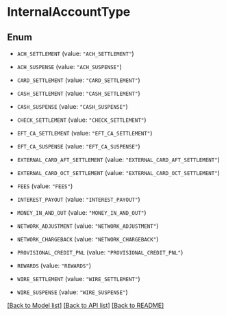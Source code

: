 # InternalAccountType

## Enum


* `ACH_SETTLEMENT` (value: `"ACH_SETTLEMENT"`)

* `ACH_SUSPENSE` (value: `"ACH_SUSPENSE"`)

* `CARD_SETTLEMENT` (value: `"CARD_SETTLEMENT"`)

* `CASH_SETTLEMENT` (value: `"CASH_SETTLEMENT"`)

* `CASH_SUSPENSE` (value: `"CASH_SUSPENSE"`)

* `CHECK_SETTLEMENT` (value: `"CHECK_SETTLEMENT"`)

* `EFT_CA_SETTLEMENT` (value: `"EFT_CA_SETTLEMENT"`)

* `EFT_CA_SUSPENSE` (value: `"EFT_CA_SUSPENSE"`)

* `EXTERNAL_CARD_AFT_SETTLEMENT` (value: `"EXTERNAL_CARD_AFT_SETTLEMENT"`)

* `EXTERNAL_CARD_OCT_SETTLEMENT` (value: `"EXTERNAL_CARD_OCT_SETTLEMENT"`)

* `FEES` (value: `"FEES"`)

* `INTEREST_PAYOUT` (value: `"INTEREST_PAYOUT"`)

* `MONEY_IN_AND_OUT` (value: `"MONEY_IN_AND_OUT"`)

* `NETWORK_ADJUSTMENT` (value: `"NETWORK_ADJUSTMENT"`)

* `NETWORK_CHARGEBACK` (value: `"NETWORK_CHARGEBACK"`)

* `PROVISIONAL_CREDIT_PNL` (value: `"PROVISIONAL_CREDIT_PNL"`)

* `REWARDS` (value: `"REWARDS"`)

* `WIRE_SETTLEMENT` (value: `"WIRE_SETTLEMENT"`)

* `WIRE_SUSPENSE` (value: `"WIRE_SUSPENSE"`)


[[Back to Model list]](../README.md#documentation-for-models) [[Back to API list]](../README.md#documentation-for-api-endpoints) [[Back to README]](../README.md)


